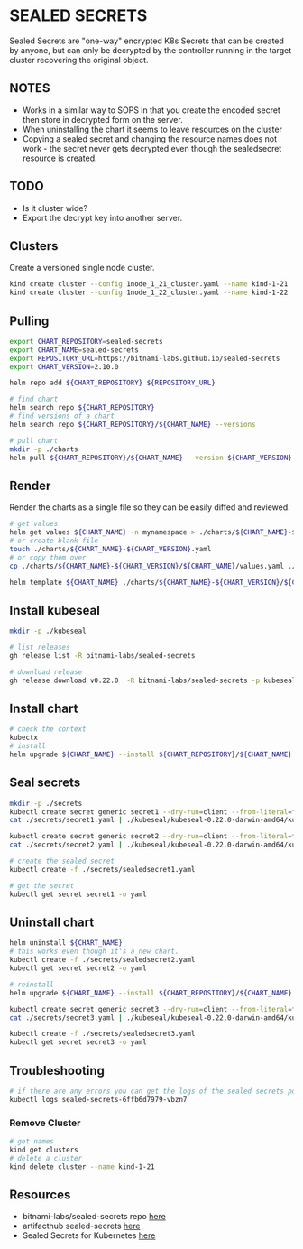 # SEALED SECRETS

Sealed Secrets are "one-way" encrypted K8s Secrets that can be created by anyone, but can only be decrypted by the controller running in the target cluster recovering the original object.  

## NOTES

* Works in a similar way to SOPS in that you create the encoded secret then store in decrypted form on the server.  
* When uninstalling the chart it seems to leave resources on the cluster
* Copying a sealed secret and changing the resource names does not work - the secret never gets decrypted even though the sealedsecret resource is created.  

## TODO

* Is it cluster wide?
* Export the decrypt key into another server.

## Clusters

Create a versioned single node cluster.  

```sh
kind create cluster --config 1node_1_21_cluster.yaml --name kind-1-21
kind create cluster --config 1node_1_22_cluster.yaml --name kind-1-22
```

## Pulling

```sh
export CHART_REPOSITORY=sealed-secrets
export CHART_NAME=sealed-secrets
export REPOSITORY_URL=https://bitnami-labs.github.io/sealed-secrets
export CHART_VERSION=2.10.0
```

```sh
helm repo add ${CHART_REPOSITORY} ${REPOSITORY_URL}

# find chart
helm search repo ${CHART_REPOSITORY}
# find versions of a chart 
helm search repo ${CHART_REPOSITORY}/${CHART_NAME} --versions

# pull chart
mkdir -p ./charts
helm pull ${CHART_REPOSITORY}/${CHART_NAME} --version ${CHART_VERSION} --untar --untardir ./charts/${CHART_NAME}-${CHART_VERSION}
```

## Render

Render the charts as a single file so they can be easily diffed and reviewed.  

```sh
# get values 
helm get values ${CHART_NAME} -n mynamespace > ./charts/${CHART_NAME}-${CHART_VERSION}.yaml
# or create blank file
touch ./charts/${CHART_NAME}-${CHART_VERSION}.yaml
# or copy them over
cp ./charts/${CHART_NAME}-${CHART_VERSION}/${CHART_NAME}/values.yaml ./charts/${CHART_NAME}-${CHART_VERSION}/${CHART_NAME}-values.yaml

helm template ${CHART_NAME} ./charts/${CHART_NAME}-${CHART_VERSION}/${CHART_NAME} -f ./charts/${CHART_NAME}-${CHART_VERSION}/${CHART_NAME}-values.yaml --namespace kube-system > ./charts/${CHART_NAME}-${CHART_VERSION}-test.yaml
```

## Install kubeseal

```sh
mkdir -p ./kubeseal

# list releases 
gh release list -R bitnami-labs/sealed-secrets

# download release
gh release download v0.22.0  -R bitnami-labs/sealed-secrets -p kubeseal-0.22.0-darwin-amd64.tar.gz --output ./kubeseal/kubeseal-0.22.0-darwin-amd64.tar.gz
```

## Install chart

```sh
# check the context
kubectx
# install
helm upgrade ${CHART_NAME} --install ${CHART_REPOSITORY}/${CHART_NAME}
```

## Seal secrets

```sh
mkdir -p ./secrets
kubectl create secret generic secret1 --dry-run=client --from-literal=foo=bar -o yaml > ./secrets/secret1.yaml
cat ./secrets/secret1.yaml | ./kubeseal/kubeseal-0.22.0-darwin-amd64/kubeseal --controller-name=sealed-secrets --controller-namespace=default --format yaml > ./secrets/sealedsecret1.yaml

kubectl create secret generic secret2 --dry-run=client --from-literal=food=bard -o yaml > ./secrets/secret2.yaml
cat ./secrets/secret2.yaml | ./kubeseal/kubeseal-0.22.0-darwin-amd64/kubeseal --controller-name=sealed-secrets --controller-namespace=default --format yaml > ./secrets/sealedsecret2.yaml

# create the sealed secret
kubectl create -f ./secrets/sealedsecret1.yaml

# get the secret
kubectl get secret secret1 -o yaml
```

## Uninstall chart

```sh
helm uninstall ${CHART_NAME}
# this works even though it's a new chart.  
kubectl create -f ./secrets/sealedsecret2.yaml
kubectl get secret secret2 -o yaml

# reinstall
helm upgrade ${CHART_NAME} --install ${CHART_REPOSITORY}/${CHART_NAME}

kubectl create secret generic secret3 --dry-run=client --from-literal=foody=bardy -o yaml > ./secrets/secret3.yaml
cat ./secrets/secret3.yaml | ./kubeseal/kubeseal-0.22.0-darwin-amd64/kubeseal --controller-name=sealed-secrets --controller-namespace=default --format yaml > ./secrets/sealedsecret3.yaml

kubectl create -f ./secrets/sealedsecret3.yaml
kubectl get secret secret3 -o yaml
```

## Troubleshooting

```sh
# if there are any errors you can get the logs of the sealed secrets pod.  
kubectl logs sealed-secrets-6ffb6d7979-vbzn7
```

### Remove Cluster

```sh
# get names
kind get clusters
# delete a cluster
kind delete cluster --name kind-1-21
```

## Resources

* bitnami-labs/sealed-secrets repo [here](https://github.com/bitnami-labs/sealed-secrets)  
* artifacthub sealed-secrets [here](https://artifacthub.io/packages/helm/bitnami-labs/sealed-secrets)  
* Sealed Secrets for Kubernetes [here](https://medium.com/codex/sealed-secrets-for-kubernetes-722d643eb658)  
